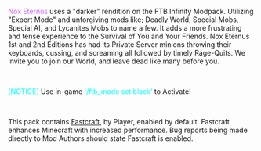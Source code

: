 <p><font color="#cc66ff">Nox Eternus</font> uses a "darker" rendition on the FTB Infinity Modpack. Utilizing "Expert Mode" and unforgiving mods like; Deadly World, Special Mobs, Special AI, and Lycanites Mobs to name a few. It adds a more frustrating and tense experience to the Survival of You and Your Friends. Nox Eternus 1st and 2nd Editions has had its Private Server minions throwing their keyboards, cussing, and screaming all followed by timely Rage-Quits. We invite you to join our World, and leave dead like many before you. </p>
<br>
<p><font color="#00ffff">[NOTICE]</font> Use in-game <font color="#00ffff">'/ftb_mode set black'</font> to Activate!</p>
<br>
<p>This pack contains <a color="#00ffff" href="http://forum.industrial-craft.net/index.php?page=Thread&threadID=10820">Fastcraft</a>, by Player, enabled by default. Fastcraft enhances Minecraft with increased performance. Bug reports being made directly to Mod Authors should state Fastcraft is enabled.</p>
<br>
